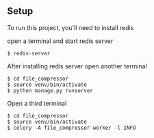 ## Setup
To run this project, you'll need to install redis


open a terminal and start redis server
```
$ redis-server
```

After installing redis server open another terminal 

```
$ cd file_compressor
$ source venv/bin/activate
$ python manage.py runserver
```

Open a third terminal
```
$ cd file_compressor
$ source venv/bin/activate
$ celery -A file_compressor worker -l INFO

```
